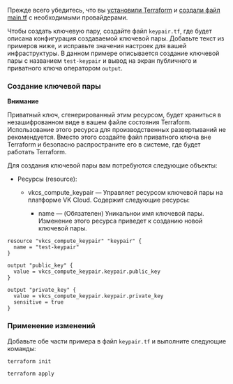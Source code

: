 <warn>

Прежде всего убедитесь, что вы [установили Terraform](/ru/manage/terraform/quick-start) и [создали файл main.tf](/ru/manage/terraform/quick-start/configuration) с необходимыми провайдерами.

</warn>

Чтобы создать ключевую пару, создайте файл `keypair.tf`, где будет описана конфигурация создаваемой ключевой пары. Добавьте текст из примеров ниже, и исправьте значения настроек для вашей инфраструктуры. В данном примере описывается создание ключевой пары с названием `test-keypair` и вывод на экран публичного и приватного ключа оператором `output`.

### Создание ключевой пары

<warn>

**Внимание**

Приватный ключ, сгенерированный этим ресурсом, будет храниться в незашифрованном виде в вашем файле состояния Terraform. Использование этого ресурса для производственных развертываний не рекомендуется. Вместо этого создайте файл приватного ключа вне Terraform и безопасно распространите его в системе, где будет работать Terraform.

</warn>

Для создания ключевой пары вам потребуются следующие объекты:

- Ресурсы (resource):

  - vkcs_compute_keypair — Управляет ресурсом ключевой пары на платформе VK Cloud. Содержит следующие ресурсы:

    - name — (Обязателен) Уникальнои имя ключевой пары. Изменение этого ресурса приведет к созданию новой ключевой пары.

```hcl
resource "vkcs_compute_keypair" "keypair" {
  name = "test-keypair"
}

output "public_key" {
  value = vkcs_compute_keypair.keypair.public_key
}

output "private_key" {
  value = vkcs_compute_keypair.keypair.private_key
  sensitive = true
}
```

### Применение изменений

Добавьте обе части примера в файл `keypair.tf` и выполните следующие команды:

```bash
terraform init
```
```bash
terraform apply
```
